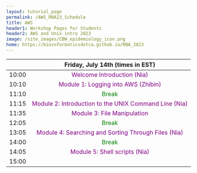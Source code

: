 ```yaml
---
layout: tutorial_page
permalink: /AWS_RNA23_Schedule
title: AWS
header1: Workshop Pages for Students
header2: AWS and Unix intro 2023
image: /site_images/CBW_epidemiology_icon.png
home: https://bioinformaticsdotca.github.io/RNA_2023
---
```


|       |                       **Friday, July 14th (times in EST)**                        |
| :---: | :-------------------------------------------------------------------------------: |
| 10:00 |              <font color="purple">Welcome Introduction (Nia)</font>               |
| 10:10 |          <font color="purple">Module 1: Logging into AWS (Zhibin)</font>          |
| 11:10 |                         <font color="green">Break</font>                          |
| 11:15 | <font color="purple">Module 2: Introduction to the UNIX Command Line (Nia)</font> |
| 11:35 |              <font color="purple">Module 3: File Manipulation</font>              |
| 12:05 |                         <font color="green">Break</font>                          |
| 13:05 |  <font color="purple">Module 4: Searching and Sorting Through Files (Nia)</font>  |
| 14:00 |                         <font color="green">Break</font>                          |
| 14:05 |             <font color="purple">Module 5: Shell scripts (Nia)</font>             |
| 15:00 |                                                                                   |
